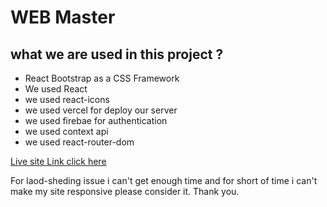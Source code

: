 
# WEB Master

## what we are used in this project ? 

- React Bootstrap as a CSS Framework
- We used React
- we used react-icons
- we used vercel for deploy our server 
- we used firebae for authentication  
- we used context api
- we used react-router-dom

[Live site Link  click here ](https://web-master-f6ceb.web.app/)

For laod-sheding issue i can't get enough time and  for  short of time i can't make my site responsive please consider it. Thank you.
